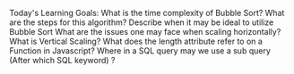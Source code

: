 Today's Learning Goals:
 What is the time complexity of Bubble Sort? What are the steps for this algorithm?
 Describe when it may be ideal to utilize Bubble Sort
 What are the issues one may face when scaling horizontally?
 What is Vertical Scaling?
 What does the length attribute refer to on a Function in Javascript?
 Where in a SQL query may we use a sub query (After which SQL keyword) ?
